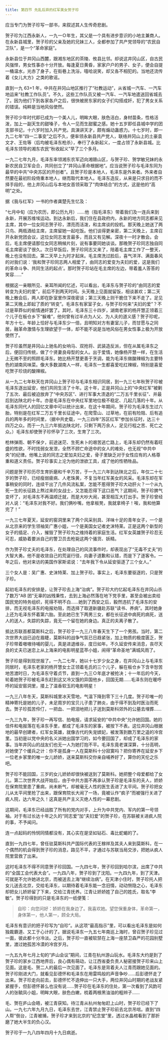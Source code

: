 ```yaml
---
title: 第四节 先乱后弃的红军美女贺子珍
---
```


应当专门为贺子珍写一部书，来叙述其人生传奇悲剧。

贺子珍为江西永新人，一九一Ｏ年生，其父是一个具有进步意识的小地主兼商人。在永新县城里，贺子珍的父亲及她的兄妹三人，全都参加了共产党领导的“农民自卫队”，是一个“革命家庭”。

永新县位于井冈山西麓，跟湘东地区的茶陵、攸县比邻。却说这井冈山区，自古民风强悍，男女性事亦十分开放。每逢夏日黄昏，家家户户的男子、女子，便会自提一桶温水，光赤了身子，在街巷上洗浴，嘻哈说笑，却又各不相犯的。当地还流传着《女儿大方》之类的歌谣。

直到一九 63+1 年，中共在井冈山地区推行了“社教运动”，从省城一汽车、一汽车地运来“社教工作队员”。不久，这些工作队员又被一汽车、一汽车地遣送回省城去了。因为他们下到各家各户之后，很快被房东家的女子们勾搭成奸，犯了男女关系的错误。纯粹是当地风俗使然。

贺子珍少年时代即已成为一个美人儿，明眸大眼，肤色洁白，身材苗条，性格活泼，加上一副天生的甜嗓子，令人一见而生甜蜜之感。她十五岁即任县城中学的团支部书记，十六岁时加入共产党。具演讲天才，颇有煽动蛊惑力。十七岁时，即一九二七年“四一二事变”之后不久，便率领永新县共产党人，联络井冈山上的土豪袁文才、王佐等（后均被毛泽东枪杀），奉行了永新起义，一度占领了永新县城。比毛泽东领导的湘东农民“秋收起义”早了三个多月。

一九二七年九月，毛泽东率领湘东农军迈向湘赣山区，与贺子珍、贺学敏兄妹的永新农民自卫军会合，共同创立了“井冈山革命根据地”。应当说贺子珍与毛泽东同为最早的中共“中央苏区的开创者”。且贺子珍是本地人，毛泽东是外来者。外来者自然要在最初阶段倚重本地人，继而取代本地人。毛泽东造反，从来是只求目的而不择手段的，他上井冈山后与本地女首领采取了“肉体结合”的方式，这是他的“高明”之处。

据《我与红军》一书的作者龚楚先生忆及：

“七月中旬（应为农历，即公历九月）……他（指毛泽东）带着我们及一连兵来到永新，开展苏维埃运动。到达永新后，我们住在县政府内，永新的地方同志都来见主席，其中一位女同志贺子珍，漂亮而活泼，和主席谈的投机。那天晚上她送了两只鸟、两瓶酒给主席，主席留她一起吃饭。他们谈得更亲密，第二天晚上，主席召开永新党团会议，这位女同志发言最多，而且又有见解。深夜十一时才散会。会后，毛主席便请那位女同志稍候片刻，说有事要同她谈谈。那晚贺子珍同志独自同毛主席密谈了很久。次日早饭后，贺子珍同志又来了，陪着毛主席工作了一整天，晚上也没有回去。第二天早上九时才起床。毛主席洗过脸后，喜气洋洋、满面春风的对我们说：‘我和贺子珍同志两人相爱了，由同志的爱变为夫妇的爱，这是我们的革命斗争、共同生活的起点’。那时贺子珍站在毛主席的左边，带着羞人答答的笑容……”

根据这一亲眼所见、亲耳所闻的忆述，可以看出，毛泽东与贺子珍的“由同志的爱转变为夫妇的爱”，前后不到两天时间。头天晚上见面就留饭，相谈甚欢；第二天晚上散会后，两人即在卧室里作深夜密谈；第三天晚上则干脆住下来不走了。足见第二天晚上即起了质的“转变”。毛泽东有家室子女，与贺子珍何来“夫妇的爱”？不过是草莽似的偷情通奸罢了。其时，毛泽东三十四岁，湖南老家的杨开慧正领着三个儿子在板仓乡下“躲难”，他何曾有过半点为人父、为人夫的道义感？贺子珍呢，年方十七，年龄上恰好与毛泽东少一倍，且明知对方有妻室儿子，而甘愿与之同居，融革命激情与生理欲望于一体，却不能不说是当地风俗在男女性事上极为开放使然了。

贺子珍虽然是井冈山上驰名的女响马、双抢将、武装造反派，但在从属毛泽东之后，便回归传统，做了个贤妻良母型的女人。出于爱情，她像杨开慧一样，在生活上无微不至的照顾毛泽东。她比杨开慧更善于烹调，能为毛泽东做酸辣椒为主要特色的湖南风味菜。像大多数湖南人一样，毛泽东一生都喜爱吃红辣椒，特别是喜爱吃贺子珍烧的酸辣椒。

从一九二七年秋天在井冈山上贺子珍与毛泽东相识同居，到一九三七年秋贺子珍被毛泽东逐出延安，他们共同生活了十年。这十年，正是井冈山上的“中央红军”被剿了五次、最后被迫放弃了“中央苏区”、进行军事大溃退的“二万五千里长征”、并最后到达陕北的十年。亦是毛泽东在中央红军里地位极不稳定、几起几落的十年。从毛泽东同代人的回忆文章中可以统计出来，在这十年期间，贺子珍为毛泽东生过六胎，特别是在红军二万五千里长征途中，在爬雪山、过草地，在前有险阻、后有追兵的两年多的时间里，（据中共史载，一九三四年“苏区红军”参加长征时，达三十四万之众。而于一九三六年抵达陕北时，只剩下两万余人，足见行程之苦、死亡之众。）毛泽东却使贺子珍怀孕了三次，生育了三次。

枪林弹雨、朝不保夕，前途迷茫、生死未卜的艰苦逃亡路上，毛泽东却仍然有着旺盛的性欲，不时找弱女发泄，全然不顾亡命途中的女人的难处，也无视“中共中央”的纪律。他嘴上说的同志之爱加夫妇之爱，骨子里缺乏对于女性应有的人格尊重和道义责任。贺子珍事实上沦为他的泄欲工具，成了他的性牺牲品。

问题是贺子珍历尽生育折磨和千辛万苦，于一九三六年到达陕北之后，年仅二十七岁的贺子珍，已经瘦弱疲病、人老珠黄，不复当年红军美女的风采。毛泽东却在军事稍安的同时，连续干出了几件风流私案，怎能不惹得贺子珍大动肝火？一个从九死一生的长征路上熬过来的女战士，又怎能忍得下这口恶气？这期间，贺子珍脾气变坏了，对毛泽东不再温顺迁就，而是大吵大闹，甚至相互大打出手。贺子珍曾经对人说：“毛泽东对我不好。我们俩吵嘴，他拿板凳，我就拿椅子！唉，我和他算完了！”

一九三七年夏天，延安的窑洞里来了两个风采别具、洋味十足的青年女子，一个是从北京来的学生领袖吴广惠小姐，一个是美国女记者史沫特莱。正是这两个新型的女子的插足、介入，摧毁了贺子珍为之维持着的家庭生活。红军女英雄贺子珍忍无可忍，威胁着要派自己的警卫员去枪毙这两个骚货、妖精。

作为贺子珍丈夫的毛泽东，在处理自己的风流事件时，却表现出了“无毒不丈夫”的大智大勇。他不是收敛自己的荒诞行径，向妻子道歉和认错，而是下了逐客令。一年之后，他对来访的美国作家斯诺说：“去年我下令从延安驱逐了三个女人。”

三个女人是：吴广惠、史沫特莱、加上贺子珍。事实上，毛泽东要驱逐的，只是贺子珍。

起初毛泽东的安排是，让贺子珍去上海“治病”。贺子珍大约忆起毛泽东在井冈山杀了数万“AB 团”无辜的凶残秉性，去到上海必然落在地下党手里，甚至会被出卖给国民党的特务组织，死得不明不白……她到了西安之后，毅然违抗了毛泽东的安排，而无视毛泽东的电报劝阻，而选择了取道新疆赴苏联“读书、养病”。其时她身上还为毛泽东怀着第六胎。至此她已生下两男三女，都在长征途中病死的病死，送人的送人，失踪的失踪，竟无一个留在她的身边。真正的夫离子散了。

抵达苏联首都莫斯科之后，贺子珍于一九三八年春天生下了一个男孩。当时，第二次世界大战已迫在眉睫，莫斯科的战争气氛已日趋紧张，加上物质的极度匮乏，贺子珍带着嗷嗷待哺的婴儿，真是进退维谷，度日如年。不久延安传来消息，丧尽天良的丈夫已迷恋上从上海来的电影明星蓝苹小姐，闹得“革命圣地”满城风雨了。

贺子珍是得到现世报了。一九二七年，她以十七岁少女之身，在井冈山上与毛泽东同居时，毛泽东老家的杨开慧女士正领着毛氏的三个儿子，躲在板仓乡下含辛恕苦地苦渡时日，为毛泽东守着贞节，直到一九三Ｏ年底才被抢决；十一年后的今天，轮着她贺子珍被毛泽东赶到这又冷又饿的异国他乡，回国无期……毛泽东则在暖呼呼的延安窑洞里，搂上了温香软玉的电影明星！

一九三八年冬天，莫斯科城里冰天雪地，气温下降到零下三十几度。贺子珍唯一的精神寄托是她的儿子，未足周岁的宝贝儿子患了肺炎，由于得不到及时医治而死去。贺子珍孤苦伶仃，一把血、一把泪地把儿子送到莫斯科郊外的公墓去埋葬……

一九三九年，贺子珍一再写信、拍电报，请求延安的“中共中央”允许她回国。她的信件和电报落在毛泽东手里，都成了毛泽东的家事，被按下不表。这位井冈山根据地的最早创建者，红军女英雄，就像古代的失宠嫔妃，被发落到数万里之遥的冷宫里。当初是以党中央的名义派她出国学习的，如今要回国了，却成了毛泽东的家事。当年井冈山的战友们也无一人为她打抱不平。毛泽东竟老谋深算，十分高明，对她使了个缓兵之计：你不是孤身一人在莫斯科十分寂寞吗？把你寄养在延安乡下一位老乡家里的唯一女儿娇娇，送来莫斯科交你亲自哺养好了，算你的天伦之乐吧。

贺子珍不能回国，三岁的女儿娇娇却很快被送到了莫斯科。她把整个母爱都给了女儿。第二次世界大战开始后，由于中共方面不再承认贺子珍是毛泽东的夫人，娇娇在保育院里患了重病，尚未断气，却被毫无人性的医生丢进了太平间。贺子珍把女儿从太平间里抢了出来，跟保育院长大闹了一场，竟被认作“疯子”而被强行关进了疯人院，达六年之久！这真是共产主义灭绝人性的一幕悲剧。

这期间，毛泽东已经战胜了所有的党内对手，上升为中共党内、军内的第一号领袖。对于有过长达十年之久的“同志爱”加“夫妇爱”的贺子珍，在苏联被关进疯人院的事，不予闻问。

连一点起码的怜悯同情都没有，其心实在是坚如钻石、毒比蛇蝎的了。

直到一九四七年，曾任驻莫斯科共产国际代表的王稼祥及其夫人来到莫斯科，在一个偶然的机会得到贺子珍的消息，路见不平，才通过与苏联当局交涉，把她从疯人院里营救了出来。

这时毛泽东不得不同意贺子珍回国。一九四七年，贺子珍回到哈尔滨，出席了中共的“全国工会代表大会”。一九四八年，贺子珍到了沈阳。一九四九年，到了天津。可就是不允许她进北京，而被送去上海“继续治病”。在天津小住时，贺子珍托人把女儿送去北京，交给毛泽东，以期待着毛泽东能一念旧情，动动恻隐之心，毛泽东却把女儿娇娇留了下来，交给江青抚养。江青让娇娇姓了自己的姓氏，取名“李敏”。贺子珍得到的只是毛泽东的一纸便笺：

> 自珍：向您问好：娇娇在我身边了。我喜欢她。望您保重身体，革命第一，身体第一，他人第一，顾全大局。

毛泽东有意识的把子珍写为“自珍”。从这项“最高指示”里，可以看出毛泽东是如何独裁霸道、又工于心计的了。据说毛泽东一九五七年南巡上海时，曾召贺子珍见过一面，彼此都十分冷淡。之后，贺子珍一直被软禁在上海一座禁卫森严的花园别墅里，渡过她孤苦冷漠的冷宫岁月。

一九五九年七月上旬的“庐山会议”期间，江青在杭州游山玩水。毛泽东大约是到了贺子珍的家乡江西地界后，良心偶有萌动，让江西省委负责人秘密接贺子珍来山上见面。这是毛、贺二人的最后一次见面了。毛泽东是背着夫人江青而跟她见面的。贺子珍刚进大门，就看见彭德怀和毛泽东在用雷鸣般的声音争吵……后彭德怀走了出来。贺子珍走向前去，彭德怀忙不迭伸出一只大手，两位井冈山时期的老战友紧紧握手，但彭德怀甚么也没有说……贺子珍在毛泽东的住处，第一次看到了风韵可人的张毓凤小姐，明眸大眼，肤色白嫩，梳着两根黑油油的粗辫子……

毛、贺在庐山会晤，被江青获知。待江青从杭州匆匆赶上山时，贺子珍已经下了山。一九七六年九月九日，毛泽东去世，江青禁止贺子珍前去北京吊唁。直到“四人帮”倒台，江青被捕，贺子珍才来到北京的“纪念堂”里，透过水晶棺看到了那折磨了她大半生的负心汉。

贺子珍于一九八四年四月十九日病逝。
